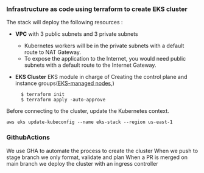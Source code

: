### Infrastructure as code using terraform to create EKS cluster

The stack will deploy the following resources :

- **VPC** with 3 public subnets and 3 private subnets
  - Kubernetes workers will be in the private subnets with a default route to NAT Gateway.
  - To expose the application to the Internet, you would need public subnets with a default route to the Internet Gateway.
- **EKS Cluster** EKS module in charge of Creating the control plane and instance groups([EKS-managed nodes](https://docs.aws.amazon.com/eks/latest/userguide/managed-node-groups.html),)

        $ terraform init
        $ terraform apply -auto-approve

Before connecting to the cluster, update the Kubernetes context.

    aws eks update-kubeconfig --name eks-stack --region us-east-1

### GithubActions

We use GHA to automate the process to create the cluster
When we push to stage branch we only format, validate and plan
When a PR is merged on main branch we deploy the cluster with an ingress controller
